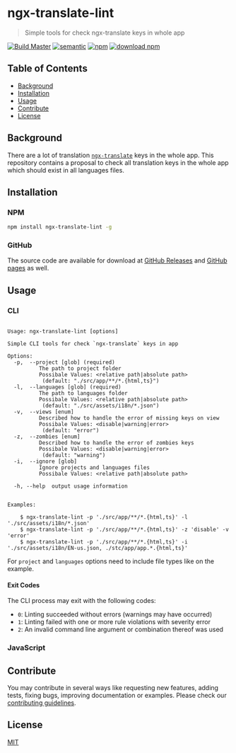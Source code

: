 # ngx-translate-lint

> Simple tools for check ngx-translate keys in whole app

[![Build Master](https://travis-ci.com/svoboda-rabstvo/ngx-translate-lint.svg?branch=master)](https://travis-ci.com/svoboda-rabstvo/ngx-translate-lint)
[![semantic](https://img.shields.io/badge/%20%20%F0%9F%93%A6%F0%9F%9A%80-semantic--release-e10079.svg)](https://github.com/semantic-release/semantic-release)
[![npm](https://img.shields.io/npm/v/ngx-translate-lint.svg)](https://www.npmjs.com/package/ngx-translate-lint)
[![download npm](https://img.shields.io/npm/dm/ngx-translate-lint.svg)](https://www.npmjs.com/package/ngx-translate-lint)

## Table of Contents

- [Background](#background)
- [Installation](#installation)
- [Usage](#usage)
- [Contribute](#contribute)
- [License](#license)

## Background

There are a lot of translation [`ngx-translate`][ngx-translate] keys in the whole app.
This repository contains a proposal to check all translation keys in the whole app
which should exist in all languages files.

## Installation

### NPM

```bash
npm install ngx-translate-lint -g
```

### GitHub

The source code are available for download
at [GitHub Releases][github-release-url] and
[GitHub pages][github-pages-url] as well.

## Usage

### CLI

```text

Usage: ngx-translate-lint [options]

Simple CLI tools for check `ngx-translate` keys in app

Options:
  -p,  --project [glob] (required)
          The path to project folder
          Possibale Values: <relative path|absolute path>
           (default: "./src/app/**/*.{html,ts}")
  -l,  --languages [glob] (required)
          The path to languages folder
          Possibale Values: <relative path|absolute path>
           (default: "./src/assets/i18n/*.json")
  -v,  --views [enum]
          Described how to handle the error of missing keys on view
          Possibale Values: <disable|warning|error>
           (default: "error")
  -z,  --zombies [enum]
          Described how to handle the error of zombies keys
          Possibale Values: <disable|warning|error>
           (default: "warning")
  -i,  --ignore [glob]
          Ignore projects and languages files
          Possibale Values: <relative path|absolute path>

  -h, --help  output usage information


Examples:

    $ ngx-translate-lint -p './src/app/**/*.{html,ts}' -l './src/assets/i18n/*.json'
    $ ngx-translate-lint -p './src/app/**/*.{html,ts}' -z 'disable' -v 'error'
    $ ngx-translate-lint -p './src/app/**/*.{html,ts}' -i './src/assets/i18n/EN-us.json, ./stc/app/app.*.{html,ts}'
```

For `project` and `languages` options need to include file types like on the example.

#### Exit Codes

The CLI process may exit with the following codes:

- `0`: Linting succeeded without errors (warnings may have occurred)
- `1`: Linting failed with one or more rule violations with severity error
- `2`: An invalid command line argument or combination thereof was used

### JavaScript

## Contribute

You may contribute in several ways like requesting new features,
adding tests, fixing bugs, improving documentation or examples.
Please check our [contributing guidelines][contributing].

## License

[MIT][license-url]

[ngx-translate]: https://github.com/ngx-translate/core
[travis-shield]: https://img.shields.io/travis/svoboda-rabstvo/ngx-translate-lint/master.svg
[travis-url]: https://travis-ci.com/svoboda-rabstvo/ngx-translate-lint/branches
[semantic-shield]: https://img.shields.io/badge/%20%20%F0%9F%93%A6%F0%9F%9A%80-semantic--release-e10079.svg
[semantic-url]: https://github.com/semantic-release/semantic-release
[npm-shield]: https://img.shields.io/npm/v/svoboda-rabstvo/ngx-translate-lint.svg
[npm-url]: https://www.npmjs.com/package/ngx-translate-lint
[npm]: https://www.npmjs.com
[node-js]: https://nodejs.org
[github-shield]: https://img.shields.io/github/release/svoboda-rabstvo/ngx-translate-lint.svg?label=github
[github-url]: https://github.com/svoboda-rabstvo/ngx-translate-lint
[github-release-url]: https://github.com/svoboda-rabstvo/ngx-translate-lint/releases
[github-pages-url]: https://svoboda-rabstvo.github.io/ngx-translate-lint/
[schema-url]: http://json-schema.org/
[web-url]: https://schema.linterhub.com
[doc-url]: https://github.com/svoboda-rabstvo/ngx-translate-lint/blob/develop/doc
[license-url]: https://github.com/svoboda-rabstvo/ngx-translate-lint/blob/develop/LICENSE.md
[meta-url]: https://en.wikipedia.org/wiki/List_of_software_package_management_systems#Meta_package_managers
[contributing]: https://github.com/svoboda-rabstvo/ngx-translate-lint/blob/develop/.github/CONTRIBUTING.md
